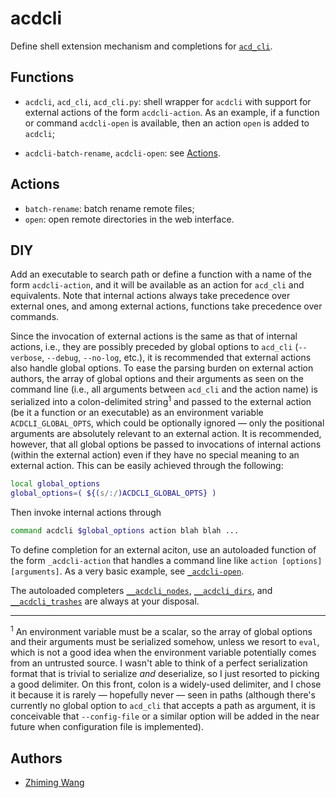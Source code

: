# acdcli

Define shell extension mechanism and completions for
[`acd_cli`](https://github.com/yadayada/acd_cli/).

## Functions

* `acdcli`, `acd_cli`, `acd_cli.py`: shell wrapper for `acdcli` with support
  for external actions of the form `acdcli-action`. As an example, if a
  function or command `acdcli-open` is available, then an action `open` is
  added to `acdcli`;

* `acdcli-batch-rename`, `acdcli-open`: see [Actions](#actions).

## Actions

* `batch-rename`: batch rename remote files;
* `open`: open remote directories in the web interface.

## DIY

Add an executable to search path or define a function with a name of the form
`acdcli-action`, and it will be available as an action for `acd_cli` and
equivalents. Note that internal actions always take precedence over external
ones, and among external actions, functions take precedence over commands.

Since the invocation of external actions is the same as that of internal
actions, i.e., they are possibly preceded by global options to `acd_cli`
(`--verbose`, `--debug`, `--no-log`, etc.), it is recommended that external
actions also handle global options. To ease the parsing burden on external
action authors, the array of global options and their arguments as seen on the
command line (i.e., all arguments between `acd_cli` and the action name) is
serialized into a colon-delimited string<sup>1</sup> and passed to the external
action (be it a function or an executable) as an environment variable
`ACDCLI_GLOBAL_OPTS`, which could be optionally ignored — only the positional
arguments are absolutely relevant to an external action. It is recommended,
however, that all global options be passed to invocations of internal actions
(within the external action) even if they have no special meaning to an
external action. This can be easily achieved through the following:

```zsh
local global_options
global_options=( ${(s/:/)ACDCLI_GLOBAL_OPTS} )
```

Then invoke internal actions through

```zsh
command acdcli $global_options action blah blah ...
```

To define completion for an external aciton, use an autoloaded function of the
form `_acdcli-action` that handles a command line like `action [options]
[arguments]`. As a very basic example, see
[`_acdcli-open`](functions/_acdcli-open).

The autoloaded completers [`__acdcli_nodes`](functions/__acdcli_nodes),
[`__acdcli_dirs`](functions/__acdcli_dirs), and
[`__acdcli_trashes`](functions/__acdcli_trashes) are always at your disposal.

---

<sup>1</sup> An environment variable must be a scalar, so the array of global
options and their arguments must be serialized somehow, unless we resort to
`eval`, which is not a good idea when the environment variable potentially
comes from an untrusted source. I wasn't able to think of a perfect
serialization format that is trivial to serialize *and* deserialize, so I just
resorted to picking a good delimiter. On this front, colon is a widely-used
delimiter, and I chose it because it is rarely — hopefully never — seen in
paths (although there's currently no global option to `acd_cli` that accepts a
path as argument, it is conceivable that `--config-file` or a similar option
will be added in the near future when configuration file is implemented).

## Authors

* [Zhiming Wang](https://github.com/zmwangx)
